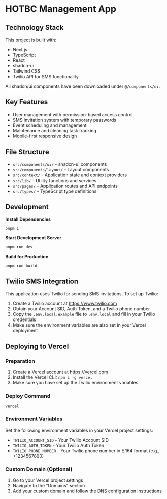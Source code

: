 # HOTBC Management App

## Technology Stack

This project is built with:

- Next.js
- TypeScript
- React
- shadcn-ui
- Tailwind CSS
- Twilio API for SMS functionality

All shadcn/ui components have been downloaded under `@/components/ui`.

## Key Features

- User management with permission-based access control
- SMS invitation system with temporary passwords
- Event scheduling and management
- Maintenance and cleaning task tracking
- Mobile-first responsive design

## File Structure

- `src/components/ui/` - shadcn-ui components
- `src/components/layout/` - Layout components
- `src/context/` - Application state and context providers
- `src/lib/` - Utility functions and services
- `src/pages/` - Application routes and API endpoints
- `src/types/` - TypeScript type definitions

## Development

**Install Dependencies**

```shell
pnpm i
```

**Start Development Server**

```shell
pnpm run dev
```

**Build for Production**

```shell
pnpm run build
```

## Twilio SMS Integration

This application uses Twilio for sending SMS invitations. To set up Twilio:

1. Create a Twilio account at https://www.twilio.com
2. Obtain your Account SID, Auth Token, and a Twilio phone number
3. Copy the `.env.local.example` file to `.env.local` and fill in your Twilio credentials
4. Make sure the environment variables are also set in your Vercel deployment

## Deploying to Vercel

### Preparation

1. Create a Vercel account at https://vercel.com
2. Install the Vercel CLI: `npm i -g vercel`
3. Make sure you have set up the Twilio environment variables

### Deploy Command

```shell
vercel
```

### Environment Variables

Set the following environment variables in your Vercel project settings:

- `TWILIO_ACCOUNT_SID` - Your Twilio Account SID
- `TWILIO_AUTH_TOKEN` - Your Twilio Auth Token
- `TWILIO_PHONE_NUMBER` - Your Twilio phone number in E.164 format (e.g., +1234567890)

### Custom Domain (Optional)

1. Go to your Vercel project settings
2. Navigate to the "Domains" section
3. Add your custom domain and follow the DNS configuration instructions
